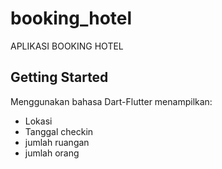 # booking_hotel
APLIKASI BOOKING HOTEL

## Getting Started
Menggunakan bahasa Dart-Flutter
menampilkan:
- Lokasi
- Tanggal checkin
- jumlah ruangan
- jumlah orang
